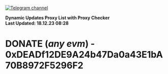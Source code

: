 [![Telegram channel](https://img.shields.io/endpoint?url=https://runkit.io/damiankrawczyk/telegram-badge/branches/master?url=https://t.me/n4z4v0d)](https://t.me/n4z4v0d) 

**Dynamic Updates Proxy List with Proxy Checker**  
**Last Updated: 18.12.23 08:28**

# DONATE (_any evm_) - 0xDEADf12DE9A24b47Da0a43E1bA70B8972F5296F2
